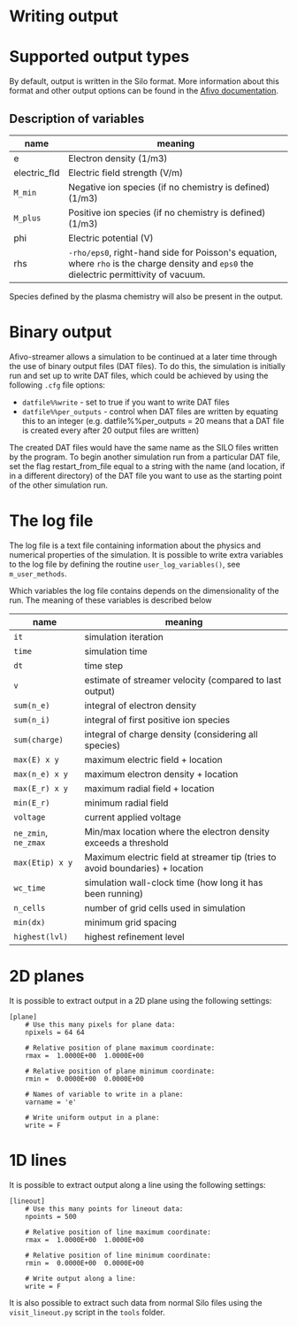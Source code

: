 # Writing output

# Supported output types

By default, output is written in the Silo format. More information about this
format and other output options can be found in the [Afivo
documentation](https://teunissen.net/afivo/md_documentation_writing_viewing_output.html).

## Description of variables

name | meaning
---|---
e | Electron density (1/m3)
electric_fld | Electric field strength (V/m)
`M_min` | Negative ion species (if no chemistry is defined) (1/m3)
`M_plus` | Positive ion species (if no chemistry is defined) (1/m3)
phi | Electric potential (V)
rhs | `-rho/eps0`, right-hand side for Poisson's equation, where `rho` is the charge density and `eps0` the dielectric permittivity of vacuum.

Species defined by the plasma chemistry will also be present in the output.

# Binary output

Afivo-streamer allows a simulation to be continued at a later time through the use of binary output files (DAT files). To do this, the simulation is initially run and set up to write DAT files, which could be achieved by using the following `.cfg` file options:

 * `datfile%%write` - set to true if you want to write DAT files
 * `datfile%%per_outputs` - control when DAT files are written by equating this to an integer (e.g. datfile%%per_outputs = 20 means that a DAT file is created every after 20 output files are written)

The created DAT files would have the same name as the SILO files written by the program. To begin another simulation run from a particular DAT file, set the flag restart_from_file equal to a string with the name (and location, if in a different directory) of the DAT file you want to use as the starting point of the other simulation run.

# The log file

The log file is a text file containing information about the physics and numerical properties of the simulation. It is possible to write extra variables to the log file by defining the routine `user_log_variables()`, see `m_user_methods`.

Which variables the log file contains depends on the dimensionality of the run. The meaning of these variables is described below

name | meaning
---|---
`it` | simulation iteration
`time` | simulation time
`dt` | time step
`v` | estimate of streamer velocity (compared to last output)
`sum(n_e)` | integral of electron density
`sum(n_i)` | integral of first positive ion species
`sum(charge)` | integral of charge density (considering all species)
`max(E) x y` | maximum electric field + location
`max(n_e) x y` | maximum electron density + location
`max(E_r) x y` | maximum radial field + location
`min(E_r)` | minimum radial field
`voltage` | current applied voltage
`ne_zmin`, `ne_zmax` | Min/max location where the electron density exceeds a threshold
`max(Etip) x y` | Maximum electric field at streamer tip (tries to avoid boundaries) + location
`wc_time` | simulation wall-clock time (how long it has been running)
`n_cells` | number of grid cells used in simulation
`min(dx)` | minimum grid spacing
`highest(lvl)` | highest refinement level

# 2D planes

It is possible to extract output in a 2D plane using the following settings:

    [plane]
        # Use this many pixels for plane data:
        npixels = 64 64

        # Relative position of plane maximum coordinate:
        rmax =  1.0000E+00  1.0000E+00

        # Relative position of plane minimum coordinate:
        rmin =  0.0000E+00  0.0000E+00

        # Names of variable to write in a plane:
        varname = 'e'

        # Write uniform output in a plane:
        write = F


# 1D lines

It is possible to extract output along a line using the following settings:

    [lineout]
        # Use this many points for lineout data:
        npoints = 500

        # Relative position of line maximum coordinate:
        rmax =  1.0000E+00  1.0000E+00

        # Relative position of line minimum coordinate:
        rmin =  0.0000E+00  0.0000E+00

        # Write output along a line:
        write = F

It is also possible to extract such data from normal Silo files using the `visit_lineout.py` script in the `tools` folder.

